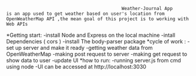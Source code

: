                                                Weather-Journal App 
    is an app used to get weather based on user's location from OpenWeatherMap API ,the mean goal of this project is to working with 
    Web APIs 
*Getting start:
   -install  Node and Express  on the local machine
   -intall Dependencies ( cors )
   -install The body-parser package 
*cycle of work :
  -set up server and make it ready
  -getting weather data from OpenWeatherMap 
  -making post request to server 
  -making get request to show data to user
  -update UI 
*how to run:
   -running server.js from cmd using node 
   -UI can be accessed at http://localhost:3030
 